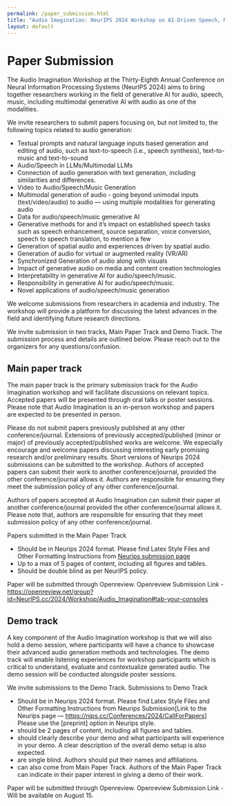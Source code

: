 ```yaml
---
permalink: /paper_submission.html
title: "Audio Imagination: NeurIPS 2024 Workshop on AI-Driven Speech, Music, and Sound Generation"
layout: default
---
```


# Paper Submission

The Audio Imagination Workshop at the Thirty-Eighth Annual Conference on Neural Information Processing Systems (NeurIPS 2024) aims to bring together researchers working in the field of generative AI for audio, speech, music, including multimodal generative AI with audio as one of the modalities.

We invite researchers to submit papers focusing on, but not limited to, the following topics related to audio generation:

* Textual prompts and natural language inputs based generation and editing of audio, such as text-to-speech (i.e., speech synthesis), text-to-music and text-to-sound
* Audio/Speech in LLMs/Multimodal LLMs
* Connection of audio generation with text generation, including similarities and differences.
* Video to Audio/Speech/Music Generation
* Multimodal generation of audio - going beyond unimodal inputs (text/video/audio) to audio — using multiple modalities for generating audio
* Data for audio/speech/music generative AI
* Generative methods for and it’s impact on established speech tasks such as speech enhancement, source separation, voice conversion, speech to speech translation, to mention a few
* Generation of spatial audio and experiences driven by spatial audio.
* Generation of audio for virtual or augmented reality (VR/AR)
* Synchronized Generation of audio along with visuals
* Impact of generative audio on media and content creation technologies
* Interpretability in generative AI for audio/speech/music.
* Responsibility in generative AI for audio/speech/music.
* Novel applications of audio/speech/music generation


We welcome submissions from researchers in academia and industry. The workshop will provide a platform for discussing the latest advances in the field and identifying future research directions.

We invite submission in two tracks, Main Paper Track and Demo Track. The submission  process and details are outlined below. Please reach out to the organizers for any questions/confusion.



## Main paper track

The main paper track is the primary submission track for the Audio Imagination workshop and will facilitate discussions on relevant topics. Accepted papers will be presented through oral talks or poster sessions. Please note that Audio Imagination is an in-person workshop and papers are expected to be presented in person.

Please do not submit papers previously published at any other conference/journal. Extensions of previously accepted/published (minor or major) of previously accepted/published works are welcome. We especially encourage and welcome papers discussing interesting early promising research and/or preliminary results. Short versions of Neurips 2024 submissions can be submitted to the workshop.
Authors of accepted papers can submit their work to another conference/journal, provided the other conference/journal allows it. Authors are responsible for ensuring they meet the submission policy of any other conference/journal.

Authors of papers accepted at Audio Imagination can submit their paper at another conference/journal provided the other conference/journal allows it. Please note that, authors are responsible for ensuring that they meet submission policy of any other conference/journal.


Papers submitted in the Main Paper Track

* Should be in Neurips 2024 format.  Please find Latex Style Files and Other Formatting Instructions from [Neurips submission page](https://nips.cc/Conferences/2024/CallForPapers)
* Up to a max of 5 pages of content, including all figures and tables.
* Should be double blind as per NeurIPS policy.


Paper will be submitted through Openreview. Openreview Submission Link - https://openreview.net/group?id=NeurIPS.cc/2024/Workshop/Audio_Imagination#tab-your-consoles


## Demo track

A key component of the Audio Imagination workshop is that we will also hold a demo session, where participants will have a chance to showcase their advanced audio generation methods and technologies. The demo track will enable listening experiences for workshop participants which is critical to understand, evaluate and contextualize generated audio. The demo session will be conducted alongside poster sessions.

We invite submissions to the Demo Track. Submissions to Demo Track

* Should be in Neurips 2024 format.  Please find Latex Style Files and Other Formatting Instructions from Neurips Submission[Link to the Neurips page — https://nips.cc/Conferences/2024/CallForPapers] Please use the [preprint] option in Neurips style.
* should be 2 pages of content, including all figures and tables.
* should clearly describe your demo and what participants will experience in your demo. A clear description of the overall demo setup is also expected.
* are single blind. Authors should put their names and affiliations.
* can also come from Main Paper Track. Authors of the Main Paper Track can indicate in their paper interest in giving a demo of their work.

Paper will be submitted through Openreview. Openreview Submission Link - Will be available on August 15.
